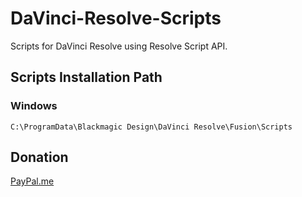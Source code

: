 # DaVinci-Resolve-Scripts

Scripts for DaVinci Resolve using Resolve Script API.

## Scripts Installation Path

### Windows

```C:\ProgramData\Blackmagic Design\DaVinci Resolve\Fusion\Scripts```

## Donation

[PayPal.me](https://paypal.me/extremraym)
